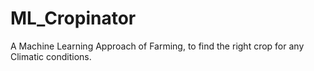 # ML_Cropinator
A Machine Learning Approach of Farming, to find the right crop for any Climatic conditions.

